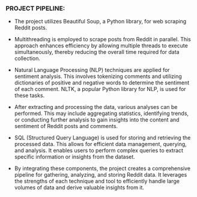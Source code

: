 ### PROJECT PIPELINE:

- The project utilizes Beautiful Soup, a Python library, for web scraping Reddit posts. 

- Multithreading is employed to scrape posts from Reddit in parallel. This approach enhances efficiency by allowing multiple threads to execute simultaneously, thereby reducing the overall time required for data collection.

- Natural Language Processing (NLP) techniques are applied for sentiment analysis. This involves tokenizing comments and utilizing dictionaries of positive and negative words to determine the sentiment of each comment. NLTK, a popular Python library for NLP, is used for these tasks.

- After extracting and processing the data, various analyses can be performed. This may include aggregating statistics, identifying trends, or conducting further analysis to gain insights into the content and sentiment of Reddit posts and comments.

- SQL (Structured Query Language) is used for storing and retrieving the processed data. This allows for efficient data management, querying, and analysis. It enables users to perform complex queries to extract specific information or insights from the dataset.

- By integrating these components, the project creates a comprehensive pipeline for gathering, analyzing, and storing Reddit data. It leverages the strengths of each technique and tool to efficiently handle large volumes of data and derive valuable insights from it.
